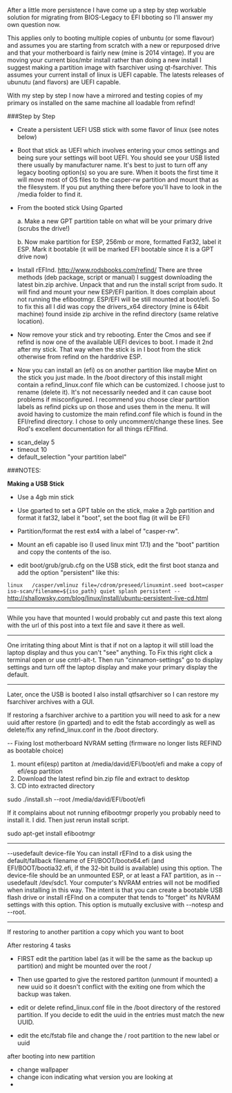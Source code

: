 After a little more persistence I have come up a step by step workable solution for migrating from BIOS-Legacy to EFI bboting so I'll answer my own question now.

This applies only to booting multiple copies of unbuntu (or some flavour) and assumes you are starting from scratch with a new or repurposed drive and that your motherboard is fairly new (mine is 2014 vintage).  If you are moving your current bios/mbr install rather than doing a new install I suggest making a partition image with fsarchiver using qt-fsarchiver.  This assumes your current install of linux is UEFI capable.  The latests releases of ubunutu (and flavors) are UEFI capable.

With my step by step I now have a mirrored and testing copies of my primary os installed on the same machine all loadable from refind!

###Step by Step    

 - Create a persistent UEFI USB stick with some flavor of linux (see notes below)   

 -  Boot that stick as UEFI which involves entering your cmos settings and being sure your settings will boot UEFI.  You should see your USB listed there usually by manufacturer name.  It's best to just to turn off any legacy booting option(s) so you are sure.   When it boots the first time it will move most of OS files to the casper-rw partition and mount that as the filesystem.  If you put anything there before you'll have to look in the /media folder to find it.  

 - From the booted stick Using Gparted

     a. Make a new GPT partition table on what will be your primary drive (scrubs the drive!)

     b. Now make partition for ESP, 256mb or more, formatted Fat32, label it ESP.  Mark it bootable (it will be marked EFI bootable since it is a GPT drive now)

 -  Install rEFInd.  http://www.rodsbooks.com/refind/
There are three methods (deb package, script or manual)  I suggest downloading the latest bin.zip archive. Unpack that and run the install script from sudo.  It will find and mount your new ESP/EFI parition.  It does complain about not running the efibootmgr.  ESP/EFI will be still mounted at boot/efi.  So to fix this all I did was copy the drivers_x64 directory (mine is 64bit machine) found inside zip archive in the refind directory (same relative location).

 -  Now remove your stick and try rebooting.  Enter the Cmos and see if refind is now one of the available UEFI devices to boot.  I made it 2nd after my stick.  That way when the stick is in I boot from the stick otherwise from refind on the harddrive ESP.

 -  Now you can install an (efi) os on another partition like maybe Mint on the stick you just made.   In the /boot directory of this install might contain a refind_linux.conf file which can be customized.  I choose just to rename (delete it).  It's not necessarily needed and it can cause boot problems if misconfigured.  I recommend you choose clear partition labels as refind picks up on those  and uses them in the menu.  It will avoid having to customize the main refind.conf file which is found in the EFI/refind directory.  I chose to only uncomment/change these lines.  See Rod's excellent documentation for all things rEFIfind.    

* scan_delay 5 
* timeout 10 
* default_selection "your partition label"

###NOTES:

**Making a USB Stick**

* Use a 4gb min stick
   
* Use gparted to set a GPT table on the stick, make a 2gb partition and format it fat32, label it "boot", set the boot flag (it will be EFI) 
   
* Partition/format the rest ext4 with a label of "casper-rw".   
   
* Mount an efi capable iso (I used linux mint 17.1) and the "boot" partition and copy the contents of the iso.    
   
* edit boot/grub/grub.cfg on the USB stick, edit the first boot stanza and add the option "persistent" like this:    

`
linux	/casper/vmlinuz file=/cdrom/preseed/linuxmint.seed boot=casper   iso-scan/filename=${iso_path} quiet splash persistent --
`
http://shallowsky.com/blog/linux/install/ubuntu-persistent-live-cd.html

-------

While you have that mounted I would probably cut and paste this text along with the url of this post into a text file and save it there as well.

-------

One irritating thing about Mint is that if not on a laptop it will still load the laptop display and thus you can't "see" anything.   To Fix this right click a terminal open or use cntrl-alt-t.  Then run "cinnamon-settings" go to display settings and turn off the laptop display and make your primary display the default. 

-------

Later, once the USB is booted I also install qtfsarchiver so I can restore my fsarchiver archives with a GUI. 

If restoring a fsarchiver archive to a partition you will need to ask for a new uuid after restore (in gparted) and to edit the fstab accordingly as well as delete/fix any refind_linux.conf in the /boot directory.


 --
 Fixing lost motherboard NVRAM setting (firmware no longer lists REFIND as bootable choice)

1. mount efi(esp) partiton at /media/david/EFI/boot/efi and make a copy of efi/esp partition
2.  Download the latest refind bin.zip file and extract to desktop
3.  CD into extracted directory 

sudo ./install.sh --root /media/david/EFI/boot/efi

If it complains about not running efibootmgr properly you probably need to install it. I did. Then just rerun install script.

sudo apt-get install efibootmgr

-------------------------------------

--usedefault device-file    You can install rEFInd to a disk using the default/fallback filename of EFI/BOOT/bootx64.efi (and EFI/BOOT/bootia32.efi, if the 32-bit build is available) using this option. The device-file should be an unmounted ESP, or at least a FAT partition, as in --usedefault /dev/sdc1. Your computer's NVRAM entries will not be modified when installing in this way. The intent is that you can create a bootable USB flash drive or install rEFInd on a computer that tends to "forget" its NVRAM settings with this option. This option is mutually exclusive with --notesp and --root.

-------------

If restoring to another partition a copy which you want to boot

After restoring 4 tasks

*  FIRST edit the partition label (as it will be the same as the backup up partition) and might be mounted over the root /
*  Then use gparted to give the restored partiton (unmount if mounted) a new uuid so it doesn't conflict with the exiting one from which the backup was taken.
*  edit or delete refind_linux.conf file in the /boot directory of the restored partition.  If you decide to edit the uuid in the entries must match the new UUID.

*  edit the etc/fstab file and change the / root partition to the new label or uuid

after booting into new partition
* change wallpaper
* change icon indicating what version you are looking at
* 
